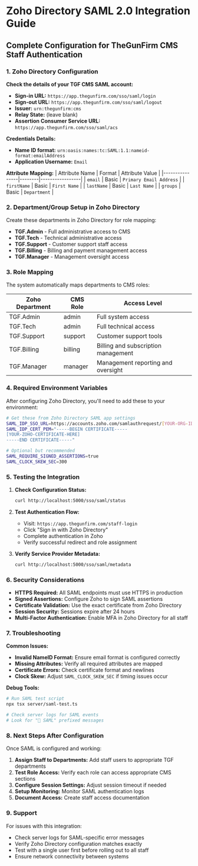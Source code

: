 # Zoho Directory SAML 2.0 Integration Guide

## Complete Configuration for TheGunFirm CMS Staff Authentication

### 1. Zoho Directory Configuration

**Check the details of your TGF CMS SAML account:**
- **Sign-in URL:** `https://app.thegunfirm.com/sso/saml/login`
- **Sign-out URL:** `https://app.thegunfirm.com/sso/saml/logout`
- **Issuer:** `urn:thegunfirm:cms`
- **Relay State:** (leave blank)
- **Assertion Consumer Service URL:** `https://app.thegunfirm.com/sso/saml/acs`

**Credentials Details:**
- **Name ID format:** `urn:oasis:names:tc:SAML:1.1:nameid-format:emailAddress`
- **Application Username:** `Email`

**Attribute Mapping:**
| Attribute Name | Format | Attribute Value |
|----------------|--------|-----------------|
| `email` | Basic | `Primary Email Address` |
| `firstName` | Basic | `First Name` |
| `lastName` | Basic | `Last Name` |
| `groups` | Basic | `Department` |

### 2. Department/Group Setup in Zoho Directory

Create these departments in Zoho Directory for role mapping:

- **TGF.Admin** - Full administrative access to CMS
- **TGF.Tech** - Technical administrative access 
- **TGF.Support** - Customer support staff access
- **TGF.Billing** - Billing and payment management access
- **TGF.Manager** - Management oversight access

### 3. Role Mapping

The system automatically maps departments to CMS roles:

| Zoho Department | CMS Role | Access Level |
|-----------------|----------|--------------|
| TGF.Admin | admin | Full system access |
| TGF.Tech | admin | Full technical access |
| TGF.Support | support | Customer support tools |
| TGF.Billing | billing | Billing and subscription management |
| TGF.Manager | manager | Management reporting and oversight |

### 4. Required Environment Variables

After configuring Zoho Directory, you'll need to add these to your environment:

```bash
# Get these from Zoho Directory SAML app settings
SAML_IDP_SSO_URL=https://accounts.zoho.com/samlauthrequest/[YOUR-ORG-ID]
SAML_IDP_CERT_PEM="-----BEGIN CERTIFICATE-----
[YOUR-ZOHO-CERTIFICATE-HERE]
-----END CERTIFICATE-----"

# Optional but recommended
SAML_REQUIRE_SIGNED_ASSERTIONS=true
SAML_CLOCK_SKEW_SEC=300
```

### 5. Testing the Integration

1. **Check Configuration Status:**
   ```bash
   curl http://localhost:5000/sso/saml/status
   ```

2. **Test Authentication Flow:**
   - Visit: `https://app.thegunfirm.com/staff-login`
   - Click "Sign in with Zoho Directory"
   - Complete authentication in Zoho
   - Verify successful redirect and role assignment

3. **Verify Service Provider Metadata:**
   ```bash
   curl http://localhost:5000/sso/saml/metadata
   ```

### 6. Security Considerations

- **HTTPS Required:** All SAML endpoints must use HTTPS in production
- **Signed Assertions:** Configure Zoho to sign SAML assertions
- **Certificate Validation:** Use the exact certificate from Zoho Directory
- **Session Security:** Sessions expire after 24 hours
- **Multi-Factor Authentication:** Enable MFA in Zoho Directory for all staff

### 7. Troubleshooting

**Common Issues:**
- **Invalid NameID Format:** Ensure email format is configured correctly
- **Missing Attributes:** Verify all required attributes are mapped
- **Certificate Errors:** Check certificate format and newlines
- **Clock Skew:** Adjust `SAML_CLOCK_SKEW_SEC` if timing issues occur

**Debug Tools:**
```bash
# Run SAML test script
npx tsx server/saml-test.ts

# Check server logs for SAML events
# Look for "🔐 SAML" prefixed messages
```

### 8. Next Steps After Configuration

Once SAML is configured and working:

1. **Assign Staff to Departments:** Add staff users to appropriate TGF departments
2. **Test Role Access:** Verify each role can access appropriate CMS sections
3. **Configure Session Settings:** Adjust session timeout if needed
4. **Setup Monitoring:** Monitor SAML authentication logs
5. **Document Access:** Create staff access documentation

### 9. Support

For issues with this integration:
- Check server logs for SAML-specific error messages
- Verify Zoho Directory configuration matches exactly
- Test with a single user first before rolling out to all staff
- Ensure network connectivity between systems